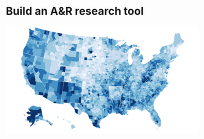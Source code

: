 # Build an A&R research tool

![Visualize sales geographically](../.gitbook/assets/choropleth.png)

